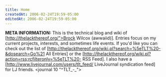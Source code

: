 ```yaml
---
title: Home
createdAt: 2006-02-24T19:59-05:00
editedAt: 2006-02-24T19:59-05:00
---
```


<b>META INFORMATION:</b> This is the technical blog and wiki of [http://thelackthereof.org/">Brock Wilcox (awwaiid)]. Entries focus on my current projects, interests, and sometimes life events. If you'd like you can check out the list of [http://thelackthereof.org/wiki.pl?search=%5eTLT%20-&dosearch=Go%21 All Entries] or the [http://thelackthereof.org/wiki.pl?action=rss;rcfilteronly=%5eTLT%20- RSS Feed]. I also have a [http://www.livejournal.com/users/tlt_feed/ LiveJournal syndication feed] for LJ friends.
<journal 10 "^TLT_-_">

